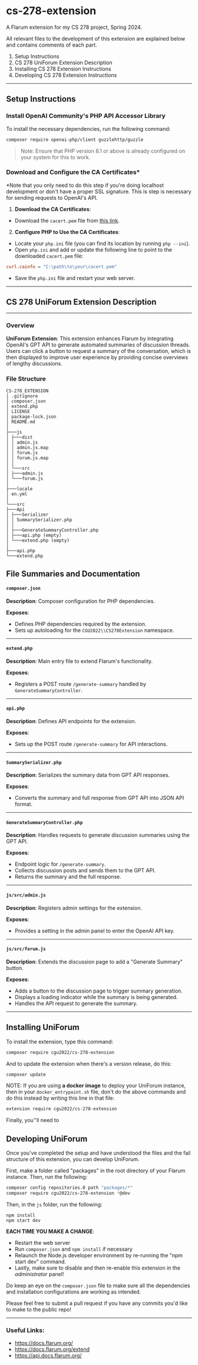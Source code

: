 # cs-278-extension

A Flarum extension for my CS 278 project, Spring 2024.

All relevant files to the development of this extension are explained below and contains comments of each part.

 1. Setup Instructions
 2. CS 278 UniForum Extension Description
 3. Installing CS 278 Extension Instructions
 4. Developing CS 278 Extension Instructions

----

## Setup Instructions

### Install OpenAI Community's PHP API Accessor Library
To install the necessary dependencies, run the following command:
```bash
composer require openai-php/client guzzlehttp/guzzle
```
> Note: Ensure that PHP version 8.1 or above is already configured on your system for this to work.

### Download and Configure the CA Certificates*

*Note that you only need to do this step if you're doing localhost development or don't have a proper SSL signature. This is step is necessary for sending requests to OpenAI's API.


1. **Download the CA Certificates**:
- Download the `cacert.pem` file from [this link](https://curl.haxx.se/ca/cacert.pem).

2. **Configure PHP to Use the CA Certificates**:
- Locate your `php.ini` file (you can find its location by running `php --ini`).
- Open `php.ini` and add or update the following line to point to the downloaded `cacert.pem` file:
```ini
curl.cainfo = "C:\path\to\your\cacert.pem"
```
- Save the `php.ini` file and restart your web server.

---

## CS 278 UniForum Extension Description

---

### Overview

**UniForum Extension**:
This extension enhances Flarum by integrating OpenAI's GPT API to generate automated summaries of discussion threads. Users can click a button to request a summary of the conversation, which is then displayed to improve user experience by providing concise overviews of lengthy discussions.

### File Structure

```
CS-278_EXTENSION
│ .gitignore
│ composer.json
│ extend.php
│ LICENSE
│ package-lock.json
│ README.md
│
├───js
│ ├───dist
│ │ admin.js
│ │ admin.js.map
│ │ forum.js
│ │ forum.js.map
│ │
│ └───src
│ ├───admin.js
│ └───forum.js
│
├───locale
│ en.yml
│
└───src
├───Api
│ ├───Serializer
│ │ SummarySerializer.php
│ │
│ ├───GenerateSummaryController.php
│ ├───api.php (empty)
│ └───extend.php (empty)
│
├───api.php
└───extend.php
```

## File Summaries and Documentation


#### `composer.json`

**Description**: Composer configuration for PHP dependencies.

**Exposes**:
- Defines PHP dependencies required by the extension.
- Sets up autoloading for the `CGU2022\\CS278Extension` namespace.

---

#### `extend.php`

**Description**: Main entry file to extend Flarum's functionality.

**Exposes**:
- Registers a POST route `/generate-summary` handled by `GenerateSummaryController`.

---

#### `api.php`

**Description**: Defines API endpoints for the extension.

**Exposes**:
- Sets up the POST route `/generate-summary` for API interactions.

---

#### `SummarySerializer.php`

**Description**: Serializes the summary data from GPT API responses.

**Exposes**:
- Converts the summary and full response from GPT API into JSON API format.

---

#### `GenerateSummaryController.php`

**Description**: Handles requests to generate discussion summaries using the GPT API.

**Exposes**:
- Endpoint logic for `/generate-summary`.
- Collects discussion posts and sends them to the GPT API.
- Returns the summary and the full response.

---

#### `js/src/admin.js`

**Description**: Registers admin settings for the extension.

**Exposes**:
- Provides a setting in the admin panel to enter the OpenAI API key.

---

#### `js/src/forum.js`

**Description**: Extends the discussion page to add a "Generate Summary" button.

**Exposes**:
- Adds a button to the discussion page to trigger summary generation.
- Displays a loading indicator while the summary is being generated.
- Handles the API request to generate the summary.


---

## Installing UniForum

To install the extension, type this command:

```bash
composer require cgu2022/cs-278-extension
```

And to update the extension when there's a version release, do this:

```bash
composer update
```

NOTE: If you are using **a docker image** to deploy your UniForum instance, then in your `docker_entrypoint.sh` file, don't do the above commands and do this instead by writing this line in that file:

```bash
extension require cgu2022/cs-278-extension
```
Finally, you''ll need to 

## Developing UniForum

Once you've completed the setup and have understood the files and the fail structure of this extension, you can develop UniForum.

First, make a folder called "packages" in the root directory of your Flarum instance. Then, run the following:

```bash
composer config repositories.0 path "packages/*"
composer require cgu2022/cs-278-extension *@dev
```

Then, in the `js` folder, run the following:
```
npm install
npm start dev
```

**EACH TIME YOU MAKE A CHANGE**: 
- Restart the web server
- Run `composer.json` and `npm install` if necessary
- Relaunch the Node.js developer environment by re-running the "npm start dev" command.
- Lastly, make sure to disable and then re-enable this extension in the *administrator* panel!

Do keep an eye on the `composer.json` file to make sure all the dependencies and installation configurations are working as intended.

Please feel free to submit a pull request if you have any commits you'd like to make to the public repo!

---

### Useful Links:

- https://docs.flarum.org/
- https://docs.flarum.org/extend
- https://api.docs.flarum.org/